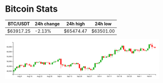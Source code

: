 # Bitcoin Stats

BTC/USDT|24h change|24h high|24h low|
|---|---|---|---|
|$63917.25|-2.13%|$65474.47|$63501.00|

<img src="./chart.svg">
